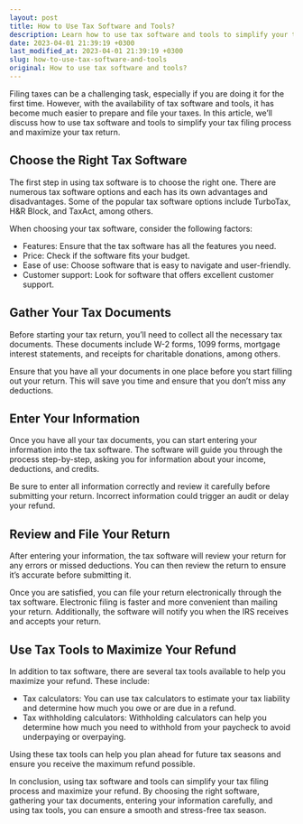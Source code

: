 ```yaml
---
layout: post
title: How to Use Tax Software and Tools?
description: Learn how to use tax software and tools to simplify your tax filing process and maximize your tax return.
date: 2023-04-01 21:39:19 +0300
last_modified_at: 2023-04-01 21:39:19 +0300
slug: how-to-use-tax-software-and-tools
original: How to use tax software and tools?
---
```

Filing taxes can be a challenging task, especially if you are doing it for the first time. However, with the availability of tax software and tools, it has become much easier to prepare and file your taxes. In this article, we’ll discuss how to use tax software and tools to simplify your tax filing process and maximize your tax return.

## Choose the Right Tax Software

The first step in using tax software is to choose the right one. There are numerous tax software options and each has its own advantages and disadvantages. Some of the popular tax software options include TurboTax, H&R Block, and TaxAct, among others.

When choosing your tax software, consider the following factors:

- Features: Ensure that the tax software has all the features you need.
- Price: Check if the software fits your budget.
- Ease of use: Choose software that is easy to navigate and user-friendly.
- Customer support: Look for software that offers excellent customer support.

## Gather Your Tax Documents

Before starting your tax return, you’ll need to collect all the necessary tax documents. These documents include W-2 forms, 1099 forms, mortgage interest statements, and receipts for charitable donations, among others.

Ensure that you have all your documents in one place before you start filling out your return. This will save you time and ensure that you don’t miss any deductions.

## Enter Your Information

Once you have all your tax documents, you can start entering your information into the tax software. The software will guide you through the process step-by-step, asking you for information about your income, deductions, and credits.

Be sure to enter all information correctly and review it carefully before submitting your return. Incorrect information could trigger an audit or delay your refund.

## Review and File Your Return

After entering your information, the tax software will review your return for any errors or missed deductions. You can then review the return to ensure it’s accurate before submitting it.

Once you are satisfied, you can file your return electronically through the tax software. Electronic filing is faster and more convenient than mailing your return. Additionally, the software will notify you when the IRS receives and accepts your return.

## Use Tax Tools to Maximize Your Refund

In addition to tax software, there are several tax tools available to help you maximize your refund. These include:

- Tax calculators: You can use tax calculators to estimate your tax liability and determine how much you owe or are due in a refund.
- Tax withholding calculators: Withholding calculators can help you determine how much you need to withhold from your paycheck to avoid underpaying or overpaying.

Using these tax tools can help you plan ahead for future tax seasons and ensure you receive the maximum refund possible.

In conclusion, using tax software and tools can simplify your tax filing process and maximize your refund. By choosing the right software, gathering your tax documents, entering your information carefully, and using tax tools, you can ensure a smooth and stress-free tax season.